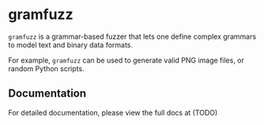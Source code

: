 # gramfuzz

`gramfuzz` is a grammar-based fuzzer that lets one define
complex grammars to model text and binary data formats.

For example, `gramfuzz` can be used to generate valid PNG image files,
or random Python scripts.

## Documentation

For detailed documentation, please view the full docs at (TODO)